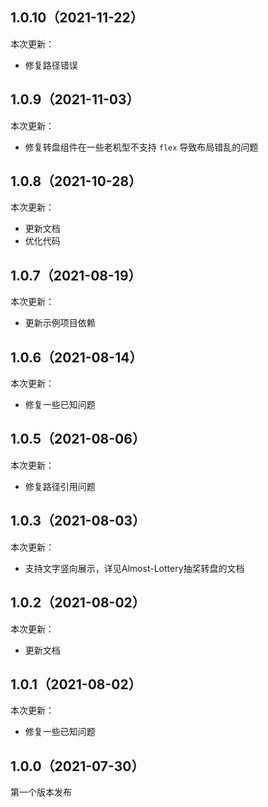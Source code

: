 ## 1.0.10（2021-11-22）
本次更新：
- 修复路径错误
## 1.0.9（2021-11-03）
本次更新：
- 修复转盘组件在一些老机型不支持 `flex` 导致布局错乱的问题
## 1.0.8（2021-10-28）
本次更新：
- 更新文档
- 优化代码
## 1.0.7（2021-08-19）
本次更新：
- 更新示例项目依赖
## 1.0.6（2021-08-14）
本次更新：
- 修复一些已知问题
## 1.0.5（2021-08-06）
本次更新：
- 修复路径引用问题
## 1.0.3（2021-08-03）
本次更新：
- 支持文字竖向展示，详见Almost-Lottery抽奖转盘的文档
## 1.0.2（2021-08-02）
本次更新：
- 更新文档
## 1.0.1（2021-08-02）
本次更新：
- 修复一些已知问题
## 1.0.0（2021-07-30）
第一个版本发布

